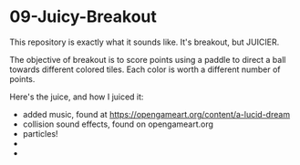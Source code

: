 # 09-Juicy-Breakout
This repository is exactly what it sounds like. It's breakout, but JUICIER.

The objective of breakout is to score points using a paddle to direct a ball towards different colored tiles. 
Each color is worth a different number of points. 

Here's the juice, and how I juiced it:
* added music, found at https://opengameart.org/content/a-lucid-dream
* collision sound effects, found on opengameart.org
* particles!
* 
*
